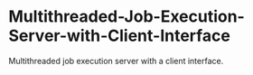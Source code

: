 # Multithreaded-Job-Execution-Server-with-Client-Interface
Multithreaded job execution server with a client interface.
